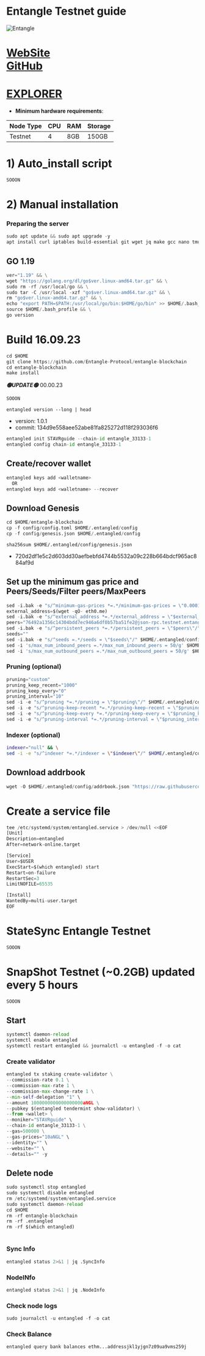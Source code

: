 # Entangle Testnet guide

![Entangle](https://github.com/obajay/nodes-Guides/assets/44331529/933f67f0-6a06-49f9-a27d-bee1b1855190)

[WebSite](https://www.entangle.fi/)\
[GitHub](https://github.com/Entangle-Protocol/entangle-blockchain)
=
[EXPLORER](https://explorer.stavr.tech/Entangle-testnet/staking)
=

- **Minimum hardware requirements**:

| Node Type |CPU | RAM  | Storage  | 
|-----------|----|------|----------|
| Testnet   |   4|  8GB | 150GB    |


# 1) Auto_install script
```python
SOOON
```

# 2) Manual installation

### Preparing the server
```python
sudo apt update && sudo apt upgrade -y
apt install curl iptables build-essential git wget jq make gcc nano tmux htop nvme-cli pkg-config libssl-dev libleveldb-dev tar clang bsdmainutils ncdu unzip libleveldb-dev -y
```

## GO 1.19
```python
ver="1.19" && \
wget "https://golang.org/dl/go$ver.linux-amd64.tar.gz" && \
sudo rm -rf /usr/local/go && \
sudo tar -C /usr/local -xzf "go$ver.linux-amd64.tar.gz" && \
rm "go$ver.linux-amd64.tar.gz" && \
echo "export PATH=$PATH:/usr/local/go/bin:$HOME/go/bin" >> $HOME/.bash_profile && \
source $HOME/.bash_profile && \
go version
```

# Build 16.09.23
```python
cd $HOME
git clone https://github.com/Entangle-Protocol/entangle-blockchain
cd entangle-blockchain
make install
```
*******🟢UPDATE🟢******* 00.00.23
```python
SOOON
```

`entangled version --long | head`
- version: 1.0.1
- commit: 134d9e558aee52abe81fa825272d118f293036f6

```python
entangled init STAVRguide --chain-id entangle_33133-1
entangled config chain-id entangle_33133-1
```    

## Create/recover wallet
```python
entangled keys add <walletname>
  OR
entangled keys add <walletname> --recover
```

## Download Genesis
```python
cd $HOME/entangle-blockchain
cp -f config/config.toml $HOME/.entangled/config
cp -f config/genesis.json $HOME/.entangled/config

```
`sha256sum $HOME/.entangled/config/genesis.json`
+ 720d2df1e5c2d603dd30aefbebfd4744b5532a09c228b664bdcf965ac884af9d

## Set up the minimum gas price and Peers/Seeds/Filter peers/MaxPeers
```python
sed -i.bak -e "s/^minimum-gas-prices *=.*/minimum-gas-prices = \"0.0001aNGL\"/;" ~/.entangled/config/app.toml
external_address=$(wget -qO- eth0.me) 
sed -i.bak -e "s/^external_address *=.*/external_address = \"$external_address:26656\"/" $HOME/.entangled/config/config.toml
peers="76492a1356c14304bdd7ec946a6df0b57ba51fe2@json-rpc.testnet.entangle.fi:26656"
sed -i.bak -e "s/^persistent_peers *=.*/persistent_peers = \"$peers\"/" $HOME/.entangled/config/config.toml
seeds=""
sed -i.bak -e "s/^seeds =.*/seeds = \"$seeds\"/" $HOME/.entangled/config/config.toml
sed -i 's/max_num_inbound_peers =.*/max_num_inbound_peers = 50/g' $HOME/.entangled/config/config.toml
sed -i 's/max_num_outbound_peers =.*/max_num_outbound_peers = 50/g' $HOME/.entangled/config/config.toml

```
### Pruning (optional)
```python
pruning="custom"
pruning_keep_recent="1000"
pruning_keep_every="0"
pruning_interval="10"
sed -i -e "s/^pruning *=.*/pruning = \"$pruning\"/" $HOME/.entangled/config/app.toml
sed -i -e "s/^pruning-keep-recent *=.*/pruning-keep-recent = \"$pruning_keep_recent\"/" $HOME/.entangled/config/app.toml
sed -i -e "s/^pruning-keep-every *=.*/pruning-keep-every = \"$pruning_keep_every\"/" $HOME/.entangled/config/app.toml
sed -i -e "s/^pruning-interval *=.*/pruning-interval = \"$pruning_interval\"/" $HOME/.entangled/config/app.toml
```
### Indexer (optional) 
```bash
indexer="null" && \
sed -i -e "s/^indexer *=.*/indexer = \"$indexer\"/" $HOME/.entangled/config/config.toml
```

## Download addrbook
```python
wget -O $HOME/.entangled/config/addrbook.json "https://raw.githubusercontent.com/obajay/nodes-Guides/main/Projects/Entangle/addrbook.json"
```

# Create a service file
```python
tee /etc/systemd/system/entangled.service > /dev/null <<EOF
[Unit]
Description=entangled
After=network-online.target

[Service]
User=$USER
ExecStart=$(which entangled) start
Restart=on-failure
RestartSec=3
LimitNOFILE=65535

[Install]
WantedBy=multi-user.target
EOF
```
# StateSync Entangle Testnet
```python
SOOON
```
# SnapShot Testnet (~0.2GB) updated every 5 hours  
```python
SOOON
```

## Start
```python
systemctl daemon-reload
systemctl enable entangled
systemctl restart entangled && journalctl -u entangled -f -o cat
```

### Create validator
```python
entangled tx staking create-validator \
--commission-rate 0.1 \
--commission-max-rate 1 \
--commission-max-change-rate 1 \
--min-self-delegation "1" \
--amount 1000000000000000000aNGL \
--pubkey $(entangled tendermint show-validator) \
--from <wallet> \
--moniker="STAVRguide" \
--chain-id entangle_33133-1 \
--gas=500000 \
--gas-prices="10aNGL" \
--identity="" \
--website="" \
--details="" -y
```

## Delete node
```python
sudo systemctl stop entangled
sudo systemctl disable entangled
rm /etc/systemd/system/entangled.service
sudo systemctl daemon-reload
cd $HOME
rm -rf entangle-blockchain
rm -rf .entangled
rm -rf $(which entangled)
```
#
### Sync Info
```python
entangled status 2>&1 | jq .SyncInfo
```
### NodeINfo
```python
entangled status 2>&1 | jq .NodeInfo
```
### Check node logs
```python
sudo journalctl -u entangled -f -o cat
```
### Check Balance
```python
entangled query bank balances ethm...addressjkl1yjgn7z09ua9vms259j
```
